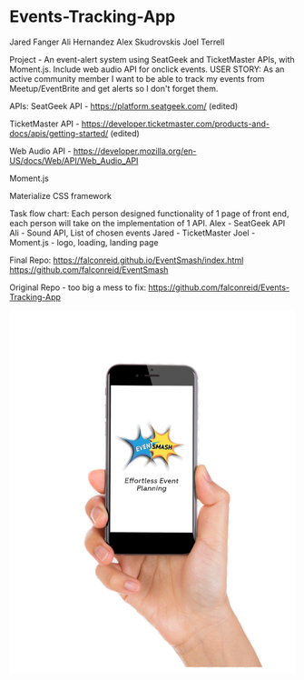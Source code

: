 # Events-Tracking-App

Jared Fanger Ali Hernandez Alex Skudrovskis Joel Terrell

Project - An event-alert system using SeatGeek and TicketMaster APIs, with Moment.js. Include web audio API for onclick events. USER STORY: As an active community member I want to be able to track my events from Meetup/EventBrite and get alerts so I don't forget them.

APIs: SeatGeek API - https://platform.seatgeek.com/ (edited)

TicketMaster API - https://developer.ticketmaster.com/products-and-docs/apis/getting-started/ (edited)

Web Audio API - https://developer.mozilla.org/en-US/docs/Web/API/Web_Audio_API

Moment.js

Materialize CSS framework

Task flow chart: Each person designed functionality of 1 page of front end, each person will take on the implementation of 1 API.
Alex - SeatGeek API
Ali - Sound API, List of chosen events
Jared - TicketMaster
Joel - Moment.js - logo, loading, landing page

Final Repo:
https://falconreid.github.io/EventSmash/index.html
https://github.com/falconreid/EventSmash

Original Repo - too big a mess to fix:
https://github.com/falconreid/Events-Tracking-App

![](images/ES-load-page.png)
